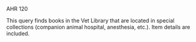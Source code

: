 AHR 120

This query finds books in the Vet Library that are located in special collections (companion animal hospital, anesthesia, etc.). Item details are included.  
